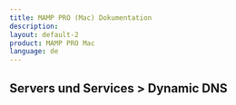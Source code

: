 ```yaml
---
title: MAMP PRO (Mac) Dokumentation
description: 
layout: default-2
product: MAMP PRO Mac
language: de
---
```


## Servers und Services > Dynamic DNS
